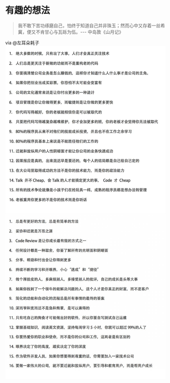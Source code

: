 # 有趣的想法
<authorAndTime dateTime='2018-05-15 14:08:30'/>

> 我不敢下苦功琢磨自己，怕终于知道自己并非珠玉；然而心中又存着一丝希冀，便又不肯甘心与瓦砾为伍。--- 中岛敦《山月记》

via @左耳朵耗子
<img src="./interesting2.jpeg" alt="2" >
<img src="./interesting1.jpeg" alt="1" >

